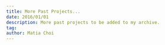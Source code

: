 ```yaml
---
title: More Past Projects...
date: 2016/01/01
description: More past projects to be added to my archive.
tag: 
author: Matia Choi
---
```

